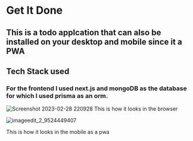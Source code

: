 # Get It Done
## This is a todo applcation that can also be installed on your desktop and mobile since it a PWA
## Tech Stack used 
### For the frontend I used next.js and mongoDB as the database for which I used prisma as an orm.
![Screenshot 2023-02-28 220928](https://user-images.githubusercontent.com/101990594/221918833-c3ea6c7f-ff93-43b0-9498-dff7cd509145.png)
This is how it looks in the browser 


![imageedit_2_9524449407](https://user-images.githubusercontent.com/101990594/221920015-8b46786c-c593-4d6d-a4bf-569e859801c9.jpg)

This is how it looks in the mobile as a pwa 
